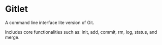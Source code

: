 # Gitlet

A command line interface lite version of Git. 

Includes core functionalities such as: init, add, commit, rm, log, status, and merge.
